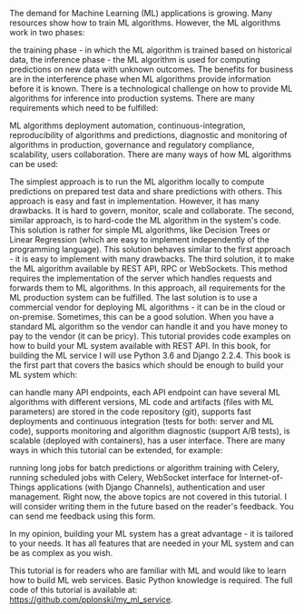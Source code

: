 The demand for Machine Learning (ML) applications is growing. Many resources show how to train ML algorithms. However, the ML algorithms work in two phases:

the training phase - in which the ML algorithm is trained based on historical data,
the inference phase - the ML algorithm is used for computing predictions on new data with unknown outcomes.
The benefits for business are in the interference phase when ML algorithms provide information before it is known. There is a technological challenge on how to provide ML algorithms for inference into production systems. There are many requirements which need to be fulfilled:

ML algorithms deployment automation,
continuous-integration,
reproducibility of algorithms and predictions,
diagnostic and monitoring of algorithms in production,
governance and regulatory compliance,
scalability,
users collaboration.
There are many ways of how ML algorithms can be used:

The simplest approach is to run the ML algorithm locally to compute predictions on prepared test data and share predictions with others. This approach is easy and fast in implementation. However, it has many drawbacks. It is hard to govern, monitor, scale and collaborate.
The second, similar approach, is to hard-code the ML algorithm in the system's code. This solution is rather for simple ML algorithms, like Decision Trees or Linear Regression (which are easy to implement independently of the programming language). This solution behaves similar to the first approach - it is easy to implement with many drawbacks.
The third solution, it to make the ML algorithm available by REST API, RPC or WebSockets. This method requires the implementation of the server which handles requests and forwards them to ML algorithms. In this approach, all requirements for the ML production system can be fulfilled.
The last solution is to use a commercial vendor for deploying ML algorithms - it can be in the cloud or on-premise. Sometimes, this can be a good solution. When you have a standard ML algorithm so the vendor can handle it and you have money to pay to the vendor (it can be pricy).
This tutorial provides code examples on how to build your ML system available with REST API. In this book, for building the ML service I will use Python 3.6 and Django 2.2.4. This book is the first part that covers the basics which should be enough to build your ML system which:

can handle many API endpoints,
each API endpoint can have several ML algorithms with different versions,
ML code and artifacts (files with ML parameters) are stored in the code repository (git),
supports fast deployments and continuous integration (tests for both: server and ML code),
supports monitoring and algorithm diagnostic (support A/B tests),
is scalable (deployed with containers),
has a user interface.
There are many ways in which this tutorial can be extended, for example:

running long jobs for batch predictions or algorithm training with Celery,
running scheduled jobs with Celery,
WebSocket interface for Internet-of-Things applications (with Django Channels),
authentication and user management.
Right now, the above topics are not covered in this tutorial. I will consider writing them in the future based on the reader's feedback. You can send me feedback using this form.

In my opinion, building your ML system has a great advantage - it is tailored to your needs. It has all features that are needed in your ML system and can be as complex as you wish.

This tutorial is for readers who are familiar with ML and would like to learn how to build ML web services. Basic Python knowledge is required. The full code of this tutorial is available at: https://github.com/pplonski/my_ml_service.
